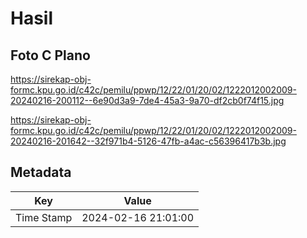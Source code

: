 # Hasil

## Foto C Plano

https://sirekap-obj-formc.kpu.go.id/c42c/pemilu/ppwp/12/22/01/20/02/1222012002009-20240216-200112--6e90d3a9-7de4-45a3-9a70-df2cb0f74f15.jpg

https://sirekap-obj-formc.kpu.go.id/c42c/pemilu/ppwp/12/22/01/20/02/1222012002009-20240216-201642--32f971b4-5126-47fb-a4ac-c56396417b3b.jpg


## Metadata

| Key        | Value               |
| ---------- | ------------------- |
| Time Stamp | 2024-02-16 21:01:00 |



